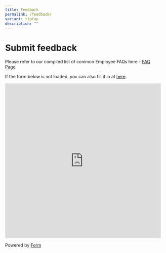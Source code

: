 ```yaml
---
title: Feedback
permalink: /feedback/
variant: tiptap
description: ""
---
```

<h1>Submit feedback</h1>
<p>Please refer to our compiled list of common Employee FAQs here - <a href="/faq/" rel="noopener noreferrer nofollow" target="_blank">FAQ Page</a>
</p>
<p></p>
<p>If the form below is not loaded, you can also fill it in at <a href="https://form.gov.sg/66416e915e0f4dd9733752a3" rel="noopener noreferrer nofollow" target="_blank">here</a>.</p>
<div class="iframe-wrapper">
<iframe style="width: 100%; height: 500px" allowfullscreen="true" frameborder="0" src="https://form.gov.sg/66416e915e0f4dd9733752a3"></iframe>
</div>
<p>Powered by <a href="https://form.gov.sg" rel="noopener noreferrer nofollow" target="_blank">Form</a>
</p>